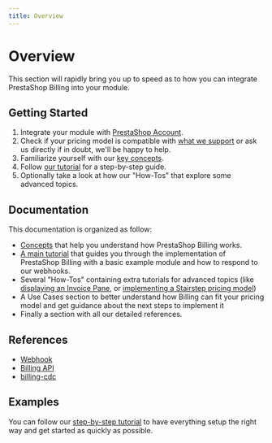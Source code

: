 ```yaml
---
title: Overview
---
```


# Overview

This section will rapidly bring you up to speed as to how you can integrate PrestaShop Billing into your module.

## Getting Started

1. Integrate your module with [PrestaShop Account](../../4-prestashop-account/README.md).
2. Check if your pricing model is compatible with [what we support](../2-concepts/README.md#pricing-models) or ask us directly if in doubt, we'll be happy to help.
3. Familiarize yourself with our [key concepts](../2-concepts/README.md).
4. Follow [our tutorial](../3-tutorial/README.md) for a step-by-step guide.
5. Optionally take a look at how our "How-Tos" that explore some advanced topics.

## Documentation

This documentation is organized as follow:

- [Concepts](../2-concepts/README.md) that help you understand how PrestaShop Billing works.
- [A main tutorial](../3-tutorial/README.md) that guides you through the implementation of PrestaShop Billing with a basic example module and how to respond to our webhooks.
- Several "How-Tos" containing extra tutorials for advanced topics (like [displaying an Invoice Pane](../4-how-tos/2-display-invoice-pane/README.md), or [implementing a Stairstep pricing model](../4-how-tos/1-stairstep/README.md))
- A Use Cases section to better understand how Billing can fit your pricing model and get guidance about the next steps to implement it
- Finally a section with all our detailed references.

## References

- [Webhook](../6-references/1-webhook/README.md)
- [Billing API](../6-references/2-billing-api/README.md)
- [billing-cdc](../6-references/3-billing-cdc/README.md)

## Examples

You can follow our [step-by-step tutorial](../3-tutorial/README.md) to have everything setup the right way and get started as quickly as possible.
